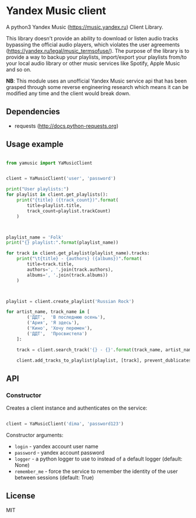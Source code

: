 # Yandex Music client

A python3 Yandex Music (https://music.yandex.ru) Client Library.

This library doesn't provide an ability to download or listen audio tracks bypassing the
official audio players, which violates the user agreements (https://yandex.ru/legal/music_termsofuse/). 
The purpose of the library is to provide a way to backup your playlists, import/export your playlists 
from/to your local audio library or other music services like Spotify, Apple Music and so on.

**NB**: This module uses an unofficial Yandex Music service api that has been grasped through some 
reverse engineering research which means it can be modified any time and the client would break down.

## Dependencies

* requests (http://docs.python-requests.org)



## Usage example

```python

from yamusic import YaMusicClient


client = YaMusicClient('user', 'password')

print("User playlists:")
for playlist in client.get_playlists():
    print("{title} ({track_count})".format(
        title=playlist.title, 
        track_count=playlist.trackCount)
    )



playlist_name = 'Folk'
print("{} playlist:".format(playlist_name))

for track in client.get_playlist(playlist_name).tracks:
    print("\t{title} - {authors} ({albums})".format(
        title=track.title, 
        authors=', '.join(track.authors), 
        albums=', '.join(track.albums))
    )



playlist = client.create_playlist('Russian Rock')

for artist_name, track_name in [
        ('ДДТ',  'В последнюю осень'), 
        ('Ария', 'Я здесь'), 
        ('Кино', 'Хочу перемен'), 
        ('ДДТ',  'Просвистела')
    ]:

    track = client.search_track('{} - {}'.format(track_name, artist_name))

    client.add_tracks_to_playlist(playlist, [track], prevent_dublicates=True)


```


## API

### Constructor

Creates a client instance and authenticates on the service:

```python

client = YaMusicClient('dima', 'password123')

```

Constructor arguments:

- `login` - yandex account user name
- `password` - yandex account password
- `logger` - a python logger to use to instead of a default logger (default: None)
- `remember_me` - force the service to remember the identity of the user between sessions (default: True)

## License

MIT
